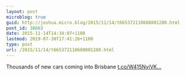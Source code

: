 ```yaml
---
layout: post
microblog: true
guid: http://joshua.micro.blog/2015/11/14/t665372110680801280.html
post_id: 36663
date: 2015-11-14T14:34:07+1100
lastmod: 2019-07-30T17:41:26+1100
type: post
url: /2015/11/14/t665372110680801280.html
---
```

Thousands of new cars coming into Brisbane [t.co/W415NyiVK...](https://t.co/W415NyiVK9)
